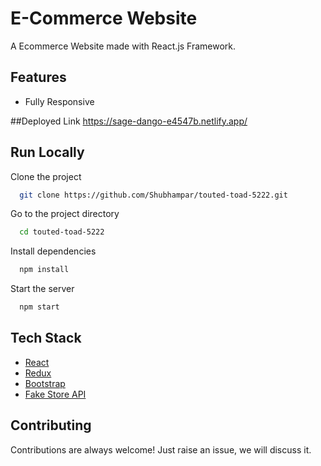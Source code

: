 # E-Commerce Website

A Ecommerce Website made with React.js Framework.

## Features
- Fully Responsive

##Deployed Link
https://sage-dango-e4547b.netlify.app/

## Run Locally

Clone the project

```bash
  git clone https://github.com/Shubhampar/touted-toad-5222.git
```

Go to the project directory

```bash
  cd touted-toad-5222
```

Install dependencies

```bash
  npm install
```

Start the server

```bash
  npm start
```
## Tech Stack

* [React](https://reactjs.org/)
* [Redux](https://redux.js.org/)
* [Bootstrap](https://getbootstrap.com/)
* [Fake Store API](https://fakestoreapi.com/)

## Contributing

Contributions are always welcome!
Just raise an issue, we will discuss it.
